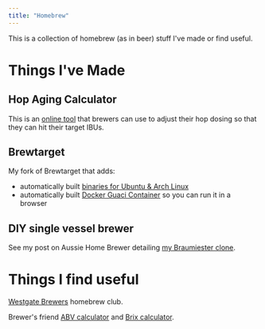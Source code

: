 ```yaml
---
title: "Homebrew"
---
```


This is a collection of homebrew (as in beer) stuff I've made or find useful.

# Things I've Made

## Hop Aging Calculator

This is an [online tool](https://hopscalculator.chrisspeck.com/) that brewers can use to adjust their hop dosing so that they can hit their target IBUs.

## Brewtarget

My fork of Brewtarget that adds:

- automatically built [binaries for Ubuntu & Arch Linux](https://github.com/cgspeck/brewtarget/releases)
- automatically built [Docker Guaci Container](https://hub.docker.com/r/cgspeck/brewtarget-guacgui) so you can run it in a browser

## DIY single vessel brewer

See my post on Aussie Home Brewer detailing [my Braumiester clone](https://aussiehomebrewer.com/threads/speckybraumonster-2-1.99793/#post-1528116).

# Things I find useful

[Westgate Brewers](https://www.westgatebrewers.org/) homebrew club.

Brewer's friend [ABV calculator](https://www.brewersfriend.com/abv-calculator/) and [Brix calculator](https://www.brewersfriend.com/brix-converter/).
